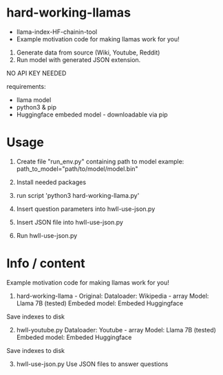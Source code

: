 # hard-working-llamas
- llama-index-HF-chainin-tool
- Example motivation code for making llamas work for you!

1. Generate data from source (Wiki, Youtube, Reddit)
2. Run model with generated JSON extension.

NO API KEY NEEDED

requirements:
- llama model
- python3 & pip
- Huggingface embeded model - downloadable via pip

# Usage
1. Create file "run_env.py" containing path to model
example: path_to_model="path/to/model/model.bin"
2. Install needed packages
3. run script 'python3 hard-working-llama.py'

1. Insert question parameters into hwll-use-json.py
2. Insert JSON file into hwll-use-json.py
2. Run hwll-use-json.py

# Info / content
Example motivation code for making llamas work for you!

1. hard-working-llama - Original: 
Dataloader: Wikipedia - array
Model: Llama 7B (tested)
Embeded model: Embeded Huggingface

Save indexes to disk

2. hwll-youtube.py
Dataloader: Youtube - array
Model: Llama 7B (tested)
Embeded model: Embeded Huggingface

Save indexes to disk

3. hwll-use-json.py
Use JSON files to answer questions